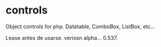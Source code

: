 # controls
Object controls for php. Datatable, ComboBox, ListBox, etc...

Lease antes de usarse.
veriosn alpha... 0.537.
